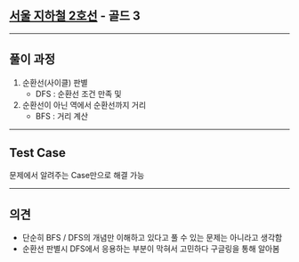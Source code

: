 ## [서울 지하철 2호선](https://www.acmicpc.net/problem/16947) - 골드 3

---

## 풀이 과정
1. 순환선(사이클) 판별
    - DFS : 순환선 조건 만족 및 
2. 순환선이 아닌 역에서 순환선까지 거리
    - BFS : 거리 계산

---

## Test Case
문제에서 알려주는 Case만으로 해결 가능

---

## 의견
- 단순히 BFS / DFS의 개념만 이해하고 있다고 풀 수 있는 문제는 아니라고 생각함
- 순환선 판별시 DFS에서 응용하는 부분이 막혀서 고민하다 구글링을 통해 알아봄